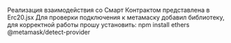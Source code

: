 Реализация взаимодействия со Смарт Контрактом представлена в Erc20.jsx
Для проверки подключения к метамаску добавил библиотеку, для корректной работы прошу установить:
npm install ethers @metamask/detect-provider
